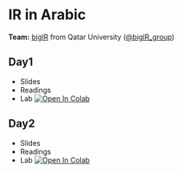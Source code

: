 # IR in Arabic 

**Team:** [bigIR](https://sites.google.com/view/bigir) from Qatar University ([@bigIR_group](https://twitter.com/bigIR_group))

## Day1
* Slides
* Readings
* Lab [![Open In Colab](https://colab.research.google.com/assets/colab-badge.svg)]()

## Day2
* Slides
* Readings
* Lab [![Open In Colab](https://colab.research.google.com/assets/colab-badge.svg)]()


